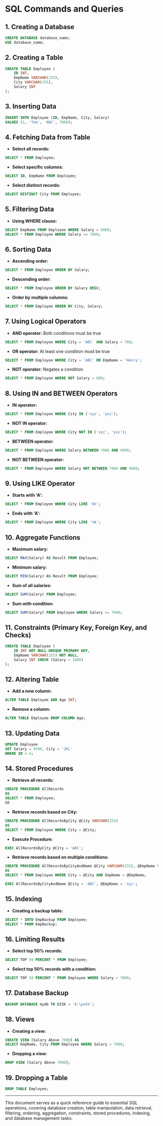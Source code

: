 # SQL Commands and Queries

## 1. Creating a Database
```sql
CREATE DATABASE database_name;
USE database_name;
```

## 2. Creating a Table
```sql
CREATE TABLE Employee (
    ID INT,
    EmpName VARCHAR(255),
    City VARCHAR(255),
    Salary INT
);
```

## 3. Inserting Data
```sql
INSERT INTO Employee (ID, EmpName, City, Salary)
VALUES (1, 'Tom', 'ABC', 7000);
```

## 4. Fetching Data from Table
- **Select all records:**
```sql
SELECT * FROM Employee;
```

- **Select specific columns:**
```sql
SELECT ID, EmpName FROM Employee;
```

- **Select distinct records:**
```sql
SELECT DISTINCT City FROM Employee;
```

## 5. Filtering Data
- **Using WHERE clause:**
```sql
SELECT EmpName FROM Employee WHERE Salary = 8000;
SELECT * FROM Employee WHERE Salary >= 7000;
```

## 6. Sorting Data
- **Ascending order:**
```sql
SELECT * FROM Employee ORDER BY Salary;
```
- **Descending order:**
```sql
SELECT * FROM Employee ORDER BY Salary DESC;
```
- **Order by multiple columns:**
```sql
SELECT * FROM Employee ORDER BY City, Salary;
```

## 7. Using Logical Operators
- **AND operator:** Both conditions must be true
```sql
SELECT * FROM Employee WHERE City = 'ABC' AND Salary < 700;
```
- **OR operator:** At least one condition must be true
```sql
SELECT * FROM Employee WHERE City = 'ABC' OR EmpName = 'Henry';
```
- **NOT operator:** Negates a condition
```sql
SELECT * FROM Employee WHERE NOT Salary = 800;
```

## 8. Using IN and BETWEEN Operators
- **IN operator:**
```sql
SELECT * FROM Employee WHERE City IN ('xyz', 'yxz');
```
- **NOT IN operator:**
```sql
SELECT * FROM Employee WHERE City NOT IN ('xyz', 'yxz');
```
- **BETWEEN operator:**
```sql
SELECT * FROM Employee WHERE Salary BETWEEN 7000 AND 9000;
```
- **NOT BETWEEN operator:**
```sql
SELECT * FROM Employee WHERE Salary NOT BETWEEN 7000 AND 9000;
```

## 9. Using LIKE Operator
- **Starts with 'A':**
```sql
SELECT * FROM Employee WHERE City LIKE 'A%';
```
- **Ends with 'A':**
```sql
SELECT * FROM Employee WHERE City LIKE '%A';
```

## 10. Aggregate Functions
- **Maximum salary:**
```sql
SELECT MAX(Salary) AS Result FROM Employee;
```
- **Minimum salary:**
```sql
SELECT MIN(Salary) AS Result FROM Employee;
```
- **Sum of all salaries:**
```sql
SELECT SUM(Salary) FROM Employee;
```
- **Sum with condition:**
```sql
SELECT SUM(Salary) FROM Employee WHERE Salary >= 7000;
```

## 11. Constraints (Primary Key, Foreign Key, and Checks)
```sql
CREATE TABLE Employee (
    ID INT NOT NULL UNIQUE PRIMARY KEY,
    EmpName VARCHAR(255) NOT NULL,
    Salary INT CHECK (Salary < 1000)
);
```

## 12. Altering Table
- **Add a new column:**
```sql
ALTER TABLE Employee ADD Age INT;
```
- **Remove a column:**
```sql
ALTER TABLE Employee DROP COLUMN Age;
```

## 13. Updating Data
```sql
UPDATE Employee
SET Salary = 9500, City = 'JKL'
WHERE ID = 4;
```

## 14. Stored Procedures
- **Retrieve all records:**
```sql
CREATE PROCEDURE AllRecords
AS
SELECT * FROM Employee;
GO
```
- **Retrieve records based on City:**
```sql
CREATE PROCEDURE AllRecordsByCity @City VARCHAR(255)
AS
SELECT * FROM Employee WHERE City = @City;
```
- **Execute Procedure:**
```sql
EXEC AllRecordsByCity @City = 'ABC';
```
- **Retrieve records based on multiple conditions:**
```sql
CREATE PROCEDURE AllRecordsByCityAndName @City VARCHAR(255), @EmpName VARCHAR(255)
AS
SELECT * FROM Employee WHERE City = @City AND EmpName = @EmpName;
```
```sql
EXEC AllRecordsByCityAndName @City = 'ABC', @EmpName = 'xyz';
```

## 15. Indexing
- **Creating a backup table:**
```sql
SELECT * INTO EmpBackup FROM Employee;
SELECT * FROM EmpBackup;
```

## 16. Limiting Results
- **Select top 50% records:**
```sql
SELECT TOP 50 PERCENT * FROM Employee;
```
- **Select top 50% records with a condition:**
```sql
SELECT TOP 50 PERCENT * FROM Employee WHERE Salary > 7000;
```

## 17. Database Backup
```sql
BACKUP DATABASE mydb TO DISK = 'E:\path';
```

## 18. Views
- **Creating a view:**
```sql
CREATE VIEW [Salary Above 7000] AS
SELECT EmpName, City FROM Employee WHERE Salary > 7000;
```
- **Dropping a view:**
```sql
DROP VIEW [Salary Above 7000];
```

## 19. Dropping a Table
```sql
DROP TABLE Employee;
```

---

This document serves as a quick reference guide to essential SQL operations, covering database creation, table manipulation, data retrieval, filtering, ordering, aggregation, constraints, stored procedures, indexing, and database management tasks.

